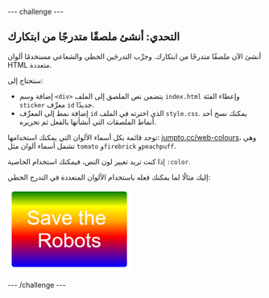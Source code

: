 --- challenge ---
## التحدي: أنشئ ملصقًا متدرجًا من ابتكارك

أنشئ الآن ملصقًا متدرجًا من ابتكارك. وجرِّب التدرجَين الخطي والشعاعي مستخدمًا ألوان HTML متعددة. 

ستحتاج إلى:

+ إضافة وسم `<div>` يتضمن نص الملصق إلى الملف `index.html` وإعطاء الفئة `sticker` معرِّف `id` جديدًا.
+ إضافة نمط إلى المعرِّف `id` الذي اخترته في الملف `style.css`. يمكنك نسخ أحد أنماط الملصقات التي أنشأتها بالفعل ثم تحريره. 

توجد قائمة بكل أسماء الألوان التي يمكنك استخدامها: [jumpto.cc/web-colours](http://jumpto.cc/web-colours)، وهي تشمل أسماء ألوان مثل `tomato` و`firebrick` و`peachpuff`.

إذا كنت تريد تغيير لون النص، فيمكنك استخدام الخاصية `:color`.

إليك مثالًا لما يمكنك فعله باستخدام الألوان المتعددة في التدرج الخطي:

![screenshot](images/stickers-save-robots.png)




--- /challenge ---
